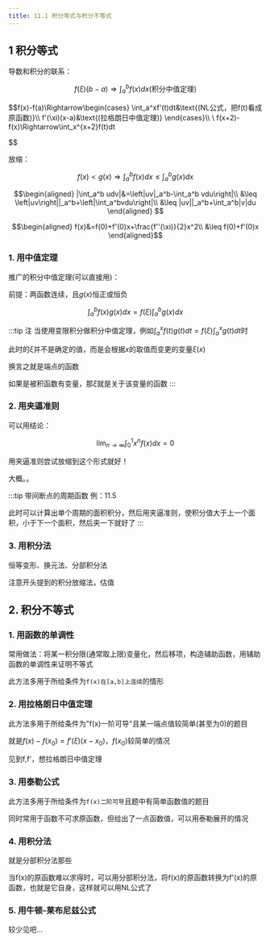 ```yaml
---
title: 11.1 积分等式与积分不等式
---
```


## 1 积分等式

导数和积分的联系：

$$f(\xi)(b-a)\Rightarrow \int_a^bf(x)dx\text{(积分中值定理)}$$

$$f(x)-f(a)\Rightarrow\begin{cases}
    \int_a^xf'(t)dt&\text{(NL公式，把f(t)看成原函数)}\\\\
    f'(\xi)(x-a)&\text{(拉格朗日中值定理)}
\end{cases}\\\\
\\
f(x+2)-f(x)\Rightarrow\int_x^{x+2}f(t)dt

$$

放缩：

$$f(x)<g(x)\Rightarrow\int_a^bf(x)dx\leq\int_a^bg(x)dx$$

$$\begin{aligned}
    |\int_a^b udv|&=\left|uv|_a^b-\int_a^b vdu\right|\\
&\leq \left|uv\right||_a^b+\left|\int_a^bvdu\right|\\
&\leq |uv||_a^b+\int_a^b|v|du
\end{aligned}
$$

$$\begin{aligned}
    f(x)&=f(0)+f'(0)x+\frac{f''(\xi)}{2}x^2\\
    &\leq f(0)+f'(0)x
\end{aligned}$$


### 1. 用中值定理

推广的积分中值定理(可以直接用)：

前提：两函数连续，且$g(x)$恒正或恒负

$$\int_a^bf(x)g(x)dx=f(\xi)\int_a^bg(x)dx$$

:::tip 注
当使用变限积分做积分中值定理，例如$\int_a^xf(t)g(t)dt=f(\xi)\int_a^xg(t)dt$时

此时的$\xi$并不是确定的值，而是会根据$x$的取值而变更的变量$\xi(x)$

换言之就是端点的函数

如果是被积函数有变量，那$\xi$就是关于该变量的函数
:::


### 2. 用夹逼准则
可以用结论：

$$\lim_{n\to\infty}\int_0^1x^nf(x)dx=0$$

用夹逼准则尝试放缩到这个形式就好！

大概。。

:::tip 带间断点的周期函数
例：11.5

此时可以计算出单个周期的面积积分，然后用夹逼准则，使积分值大于上一个面积，小于下一个面积，然后夹一下就好了
:::
### 3. 用积分法

恒等变形、换元法、分部积分法

注意开头提到的积分放缩法，估值

## 2. 积分不等式

### 1. 用函数的单调性

常用做法：将某一积分限(通常取上限)变量化，然后移项，构造辅助函数，用辅助函数的单调性来证明不等式

此方法多用于所给条件为`f(x)在[a,b]上连续`的情形

### 2. 用拉格朗日中值定理

此方法多用于所给条件为"f(x)一阶可导"且某一端点值较简单(甚至为0)的题目

就是$f(x)-f(x_0)=f'(\xi)(x-x_0)$，$f(x_0)$较简单的情况

见到f,f'，想拉格朗日中值定理

### 3. 用泰勒公式

此方法多用于所给条件为`f(x)二阶可导`且题中有简单函数值的题目

同时常用于函数不可求原函数，但给出了一点函数值，可以用泰勒展开的情况

### 4. 用积分法

就是分部积分法那些

当f(x)的原函数难以求得时，可以用分部积分法，将f(x)的原函数转换为f'(x)的原函数，也就是它自身，这样就可以用NL公式了

### 5. 用牛顿-莱布尼兹公式

较少见吧...

